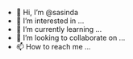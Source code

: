 - 👋 Hi, I’m @sasinda
- 👀 I’m interested in ...
- 🌱 I’m currently learning ...
- 💞️ I’m looking to collaborate on ...
- 📫 How to reach me ...

<!---
sasinda/sasinda is a ✨ special ✨ repository because its `README.md` (this file) appears on your GitHub profile.
You can click the Preview link to take a look at your changes.
--->
